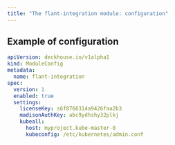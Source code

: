 ```yaml
---
title: "The flant-integration module: configuration"
---
```


<!-- SCHEMA -->

## Example of configuration

```yaml
apiVersion: deckhouse.io/v1alpha1
kind: ModuleConfig
metadata:
  name: flant-integration
spec:
  version: 1
  enabled: true
  settings:
    licenseKey: s6f8766314a9426faa2b3
    madisonAuthKey: abc9ydhshy32plkj
    kubeall:
      host: myproject.kube-master-0
      kubeconfig: /etc/kubernetes/admin.conf
```
